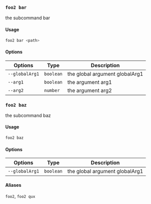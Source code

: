 ### `foo2 bar`

the subcommand bar

#### Usage

```bash
foo2 bar <path>
```

#### Options

| Options        | Type      | Description                    |
| -------------- | --------- | ------------------------------ |
| `--globalArg1` | `boolean` | the global argument globalArg1 |
| `--arg1`       | `boolean` | the argument arg1              |
| `--arg2`       | `number`  | the argument arg2              |

### `foo2 baz`

the subcommand baz

#### Usage

```bash
foo2 baz
```

#### Options

| Options        | Type      | Description                    |
| -------------- | --------- | ------------------------------ |
| `--globalArg1` | `boolean` | the global argument globalArg1 |

#### Aliases

`foo2`, `foo2 qux`
